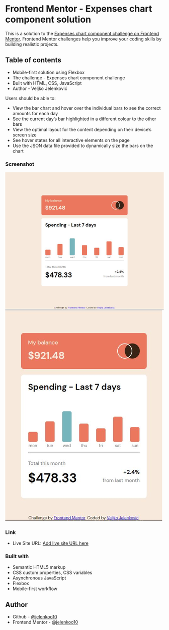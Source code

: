 # Frontend Mentor - Expenses chart component solution

This is a solution to the [Expenses chart component challenge on Frontend Mentor](https://www.frontendmentor.io/challenges/expenses-chart-component-e7yJBUdjwt). Frontend Mentor challenges help you improve your coding skills by building realistic projects. 

## Table of contents

- Mobile-first solution using Flexbox
- The challenge - Expenses chart component challenge
- Built with HTML, CSS, JavaScript
- Author - Veljko Jelenković

Users should be able to:
- View the bar chart and hover over the individual bars to see the correct amounts for each day
- See the current day’s bar highlighted in a different colour to the other bars
- View the optimal layout for the content depending on their device’s screen size
- See hover states for all interactive elements on the page
- Use the JSON data file provided to dynamically size the bars on the chart

### Screenshot

![](./images/screenshot1.jpg)
![](./images/screenshot2.jpg)


### Link

- Live Site URL: [Add live site URL here](https://jelenkoo10.github.io/expenses_chart_component/)


### Built with

- Semantic HTML5 markup
- CSS custom properties, CSS variables
- Asynchronous JavaScript
- Flexbox
- Mobile-first workflow


## Author

- Github - [@jelenkoo10](https://github.com/jelenkoo10)
- Frontend Mentor - [@jelenkoo10](https://www.frontendmentor.io/profile/jelenkoo10)

